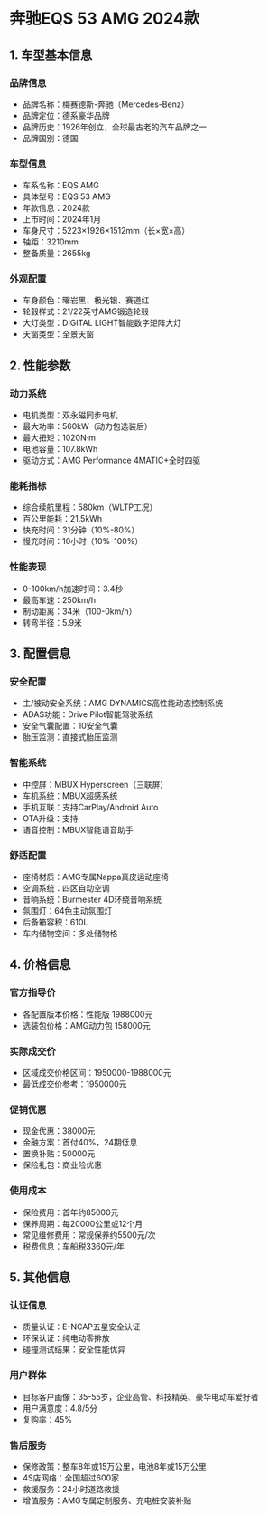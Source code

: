 # 奔驰EQS 53 AMG 2024款

## 1. 车型基本信息
### 品牌信息
- 品牌名称：梅赛德斯-奔驰（Mercedes-Benz）
- 品牌定位：德系豪华品牌
- 品牌历史：1926年创立，全球最古老的汽车品牌之一
- 品牌国别：德国

### 车型信息
- 车系名称：EQS AMG
- 具体型号：EQS 53 AMG
- 年款信息：2024款
- 上市时间：2024年1月
- 车身尺寸：5223×1926×1512mm（长×宽×高）
- 轴距：3210mm
- 整备质量：2655kg

### 外观配置
- 车身颜色：曜岩黑、极光银、赛道红
- 轮毂样式：21/22英寸AMG锻造轮毂
- 大灯类型：DIGITAL LIGHT智能数字矩阵大灯
- 天窗类型：全景天窗

## 2. 性能参数
### 动力系统
- 电机类型：双永磁同步电机
- 最大功率：560kW（动力包选装后）
- 最大扭矩：1020N·m
- 电池容量：107.8kWh
- 驱动方式：AMG Performance 4MATIC+全时四驱

### 能耗指标
- 综合续航里程：580km（WLTP工况）
- 百公里能耗：21.5kWh
- 快充时间：31分钟（10%-80%）
- 慢充时间：10小时（10%-100%）

### 性能表现
- 0-100km/h加速时间：3.4秒
- 最高车速：250km/h
- 制动距离：34米（100-0km/h）
- 转弯半径：5.9米

## 3. 配置信息
### 安全配置
- 主/被动安全系统：AMG DYNAMICS高性能动态控制系统
- ADAS功能：Drive Pilot智能驾驶系统
- 安全气囊配置：10安全气囊
- 胎压监测：直接式胎压监测

### 智能系统
- 中控屏：MBUX Hyperscreen（三联屏）
- 车机系统：MBUX超感系统
- 手机互联：支持CarPlay/Android Auto
- OTA升级：支持
- 语音控制：MBUX智能语音助手

### 舒适配置
- 座椅材质：AMG专属Nappa真皮运动座椅
- 空调系统：四区自动空调
- 音响系统：Burmester 4D环绕音响系统
- 氛围灯：64色主动氛围灯
- 后备箱容积：610L
- 车内储物空间：多处储物格

## 4. 价格信息
### 官方指导价
- 各配置版本价格：性能版 1988000元
- 选装包价格：AMG动力包 158000元

### 实际成交价
- 区域成交价格区间：1950000-1988000元
- 最低成交价参考：1950000元

### 促销优惠
- 现金优惠：38000元
- 金融方案：首付40%，24期低息
- 置换补贴：50000元
- 保险礼包：商业险优惠

### 使用成本
- 保险费用：首年约85000元
- 保养周期：每20000公里或12个月
- 常见维修费用：常规保养约5500元/次
- 税费信息：车船税3360元/年

## 5. 其他信息
### 认证信息
- 质量认证：E-NCAP五星安全认证
- 环保认证：纯电动零排放
- 碰撞测试结果：安全性能优异

### 用户群体
- 目标客户画像：35-55岁，企业高管、科技精英、豪华电动车爱好者
- 用户满意度：4.8/5分
- 复购率：45%

### 售后服务
- 保修政策：整车8年或15万公里，电池8年或15万公里
- 4S店网络：全国超过600家
- 救援服务：24小时道路救援
- 增值服务：AMG专属定制服务、充电桩安装补贴